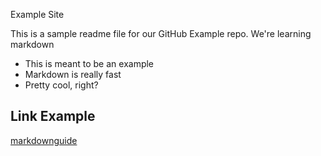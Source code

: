 Example Site

This is a sample readme file for our GitHub Example repo.  We're learning markdown

* This is meant to be  an example
* Markdown is really fast
* Pretty cool, right?

## Link Example
[markdownguide](https://www.markdownguide.org)